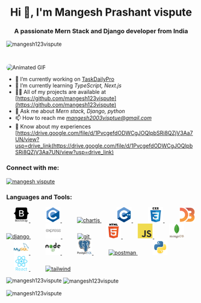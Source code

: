 
<h1 align="center">Hi 👋, I'm Mangesh Prashant vispute</h1>
<h3 align="center">A passionate Mern Stack and Django developer from India</h3>

<p align="left">
  <img
    src="https://komarev.com/ghpvc/?username=mangesh123vispute&label=Profile%20views&color=0e75b6&style=flat"
    alt="mangesh123vispute"
  />
</p>

<p align="left">
  <a href="https://twitter.com/" target="blank"
    ><img
      src="https://img.shields.io/twitter/follow/?logo=twitter&style=for-the-badge"
      alt=""
  /></a>
</p>
<p align="left">
<img
  src="https://cdn.dribbble.com/users/2131993/screenshots/4948736/thoughtworks-gif_dribbble.gif"
  alt="Animated GIF"
  style="border-radius: 10px;"
/>
</p>


- 🔭 I’m currently working on
[TaskDailyPro](https://github.com/mangesh123vispute/TaskDailyPro) 
- 🌱 I’m currently learning *TypeScript, Next.js*
- 👨‍💻 All of my projects are available at [https://github.com/mangesh123vispute](https://github.com/mangesh123vispute)
- 💬 Ask me about *Mern stack, Django, python*
- 📫 How to reach me *mangesh2003visptue@gmail.com*
- 📄 Know about my experiences [https://drive.google.com/file/d/1PvcgefdODWCgJOQlpbSRi8QZjV3Aa7UN/view?usp=drive_link(https://drive.google.com/file/d/1PvcgefdODWCgJOQlpbSRi8QZjV3Aa7UN/view?usp=drive_link)

<h3 align="left">Connect with me:</h3>
<p align="left">
  <a href="https://linkedin.com/in/mangesh vispute" target="blank"
    ><img
      align="center"
      src="https://raw.githubusercontent.com/rahuldkjain/github-profile-readme-generator/master/src/images/icons/Social/linked-in-alt.svg"
      alt="mangesh vispute"
      height="30"
      width="40"
  /></a>
</p>

<h3 align="left">Languages and Tools:</h3>
<p align="left">
  <a
    href="https://getbootstrap.com"
    target="_blank"
    rel="noreferrer"
    style="margin: 20px"
  >
    <img
      src="https://raw.githubusercontent.com/devicons/devicon/master/icons/bootstrap/bootstrap-plain-wordmark.svg"
      alt="bootstrap"
      width="40"
      height="40"
    />
  </a>
  <a
    href="https://www.cprogramming.com/"
    target="_blank"
    rel="noreferrer"
    style="margin: 20px"
  >
    <img
      src="https://raw.githubusercontent.com/devicons/devicon/master/icons/c/c-original.svg"
      alt="c"
      width="40"
      height="40"
    />
  </a>
  <a
    href="https://www.chartjs.org"
    target="_blank"
    rel="noreferrer"
    style="margin: 20px"
  >
    <img
      src="https://www.chartjs.org/media/logo-title.svg"
      alt="chartjs"
      width="40"
      height="40"
    />
  </a>
  <a
    href="https://www.w3schools.com/cpp/"
    target="_blank"
    rel="noreferrer"
    style="margin: 20px"
  >
    <img
      src="https://raw.githubusercontent.com/devicons/devicon/master/icons/cplusplus/cplusplus-original.svg"
      alt="cplusplus"
      width="40"
      height="40"
    />
  </a>
  <a
    href="https://www.w3schools.com/css/"
    target="_blank"
    rel="noreferrer"
    style="margin: 20px"
  >
    <img
      src="https://raw.githubusercontent.com/devicons/devicon/master/icons/css3/css3-original-wordmark.svg"
      alt="css3"
      width="40"
      height="40"
    />
  </a>
  <a
    href="https://d3js.org/"
    target="_blank"
    rel="noreferrer"
    style="margin: 20px"
  >
    <img
      src="https://raw.githubusercontent.com/devicons/devicon/master/icons/d3js/d3js-original.svg"
      alt="d3js"
      width="40"
      height="40"
    />
  </a>
  <a
    href="https://www.djangoproject.com/"
    target="_blank"
    rel="noreferrer"
    style="margin: 20px"
  >
    <img
      src="https://cdn.worldvectorlogo.com/logos/django.svg"
      alt="django"
      width="40"
      height="40"
    />
  </a>
  <a
    href="https://expressjs.com"
    target="_blank"
    rel="noreferrer"
    style="margin: 20px"
  >
    <img
      src="https://raw.githubusercontent.com/devicons/devicon/master/icons/express/express-original-wordmark.svg"
      alt="express"
      width="40"
      height="40"
    />
  </a>
  <a
    href="https://git-scm.com/"
    target="_blank"
    rel="noreferrer"
    style="margin: 20px"
  >
    <img
      src="https://www.vectorlogo.zone/logos/git-scm/git-scm-icon.svg"
      alt="git"
      width="40"
      height="40"
    />
  </a>
  <a
    href="https://www.w3.org/html/"
    target="_blank"
    rel="noreferrer"
    style="margin: 20px"
  >
    <img
      src="https://raw.githubusercontent.com/devicons/devicon/master/icons/html5/html5-original-wordmark.svg"
      alt="html5"
      width="40"
      height="40"
    />
  </a>
  <a
    href="https://developer.mozilla.org/en-US/docs/Web/JavaScript"
    target="_blank"
    rel="noreferrer"
    style="margin: 20px"
  >
    <img
      src="https://raw.githubusercontent.com/devicons/devicon/master/icons/javascript/javascript-original.svg"
      alt="javascript"
      width="40"
      height="40"
    />
  </a>
  <a
    href="https://www.mongodb.com/"
    target="_blank"
    rel="noreferrer"
    style="margin: 20px"
  >
    <img
      src="https://raw.githubusercontent.com/devicons/devicon/master/icons/mongodb/mongodb-original-wordmark.svg"
      alt="mongodb"
      width="40"
      height="40"
    />
  </a>
  <a
    href="https://www.mysql.com/"
    target="_blank"
    rel="noreferrer"
    style="margin: 20px"
  >
    <img
      src="https://raw.githubusercontent.com/devicons/devicon/master/icons/mysql/mysql-original-wordmark.svg"
      alt="mysql"
      width="40"
      height="40"
    />
  </a>
  <a
    href="https://nodejs.org"
    target="_blank"
    rel="noreferrer"
    style="margin: 20px"
  >
    <img
      src="https://raw.githubusercontent.com/devicons/devicon/master/icons/nodejs/nodejs-original-wordmark.svg"
      alt="nodejs"
      width="40"
      height="40"
    />
  </a>
  <a
    href="https://www.postgresql.org"
    target="_blank"
    rel="noreferrer"
    style="margin: 20px"
  >
    <img
      src="https://raw.githubusercontent.com/devicons/devicon/master/icons/postgresql/postgresql-original-wordmark.svg"
      alt="postgresql"
      width="40"
      height="40"
    />
  </a>
  <a
    href="https://postman.com"
    target="_blank"
    rel="noreferrer"
    style="margin: 20px"
  >
    <img
      src="https://www.vectorlogo.zone/logos/getpostman/getpostman-icon.svg"
      alt="postman"
      width="40"
      height="40"
    />
  </a>
  <a
    href="https://www.python.org"
    target="_blank"
    rel="noreferrer"
    style="margin: 20px"
  >
    <img
      src="https://raw.githubusercontent.com/devicons/devicon/master/icons/python/python-original.svg"
      alt="python"
      width="40"
      height="40"
    />
  </a>
  <a
    href="https://reactjs.org/"
    target="_blank"
    rel="noreferrer"
    style="margin: 20px"
  >
    <img
      src="https://raw.githubusercontent.com/devicons/devicon/master/icons/react/react-original-wordmark.svg"
      alt="react"
      width="40"
      height="40"
    />
  </a>
  <a
    href="https://tailwindcss.com/"
    target="_blank"
    rel="noreferrer"
    style="margin: 20px"
  >
    <img
      src="https://www.vectorlogo.zone/logos/tailwindcss/tailwindcss-icon.svg"
      alt="tailwind"
      width="40"
      height="40"
    />
  </a>
</p>

<p>
  <img
    align="left"
    src="https://github-readme-stats.vercel.app/api/top-langs?username=mangesh123vispute&show_icons=true&locale=en&layout=compact"
    alt="mangesh123vispute"
  />
</p>

<p>
  &nbsp;<img
    align="center"
    src="https://github-readme-stats.vercel.app/api?username=mangesh123vispute&show_icons=true&locale=en"
    alt="mangesh123vispute"
  />
</p>

<p>
  <img
    align="center"
    src="https://github-readme-streak-stats.herokuapp.com/?user=mangesh123vispute&"
    alt="mangesh123vispute"
  />
</p>
